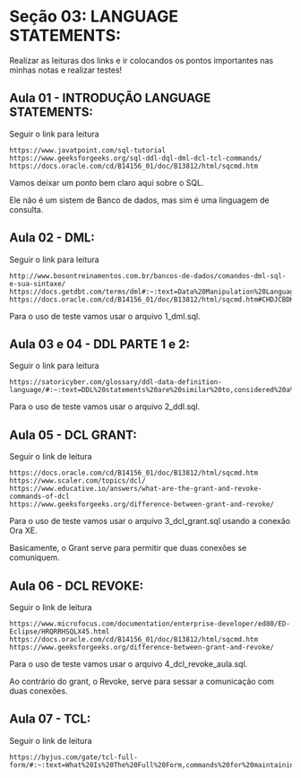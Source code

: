 # Seção 03: LANGUAGE STATEMENTS:
Realizar as leituras dos links e ir colocandos os pontos importantes nas minhas notas e realizar testes!

## Aula 01 - INTRODUÇÃO LANGUAGE STATEMENTS:
Seguir o link para leitura

    https://www.javatpoint.com/sql-tutorial
    https://www.geeksforgeeks.org/sql-ddl-dql-dml-dcl-tcl-commands/
    https://docs.oracle.com/cd/B14156_01/doc/B13812/html/sqcmd.htm

Vamos deixar um ponto bem claro aqui sobre o SQL.

Ele não é um sistem de Banco de dados, mas sim é uma linguagem de consulta.

## Aula 02 - DML:
Seguir o link para leitura

    http://www.bosontreinamentos.com.br/bancos-de-dados/comandos-dml-sql-e-sua-sintaxe/
    https://docs.getdbt.com/terms/dml#:~:text=Data%20Manipulation%20Language%20(DML)%20is,level%20data%20from%20database%20tables
    https://docs.oracle.com/cd/B14156_01/doc/B13812/html/sqcmd.htm#CHDJCBDH

Para o uso de teste vamos usar o arquivo 1_dml.sql.

## Aula 03 e 04 - DDL PARTE 1 e 2:
Seguir o link para leitura

    https://satoricyber.com/glossary/ddl-data-definition-language/#:~:text=DDL%20statements%20are%20similar%20to,considered%20a%20subset%20of%20SQL.

Para o uso de teste vamos usar o arquivo 2_ddl.sql.

## Aula 05 - DCL GRANT:
Seguir o link de leitura

    https://docs.oracle.com/cd/B14156_01/doc/B13812/html/sqcmd.htm
    https://www.scaler.com/topics/dcl/
    https://www.educative.io/answers/what-are-the-grant-and-revoke-commands-of-dcl
    https://www.geeksforgeeks.org/difference-between-grant-and-revoke/

Para o uso de teste vamos usar o arquivo 3_dcl_grant.sql usando a conexão Ora XE.

Basicamente, o Grant serve para permitir que duas conexões se comuniquem.

## Aula 06 - DCL REVOKE:
Seguir o link de leitura

    https://www.microfocus.com/documentation/enterprise-developer/ed80/ED-Eclipse/HRQRRHSQLX45.html
    https://docs.oracle.com/cd/B14156_01/doc/B13812/html/sqcmd.htm
    https://www.geeksforgeeks.org/difference-between-grant-and-revoke/

Para o uso de teste vamos usar o arquivo 4_dcl_revoke_aula.sql.

Ao contrário do grant, o Revoke, serve para sessar a comunicação com duas conexões.

## Aula 07 - TCL:
Seguir o link de leitura

    https://byjus.com/gate/tcl-full-form/#:~:text=What%20Is%20The%20Full%20Form,commands%20for%20maintaining%20its%20transactions.
